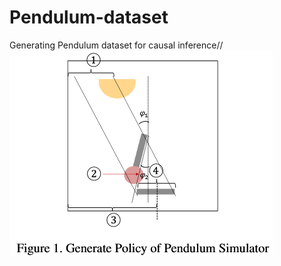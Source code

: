 # Pendulum-dataset
Generating Pendulum dataset for causal inference//
![pendulum example](pendulum.png)
